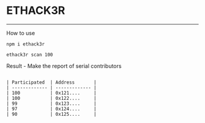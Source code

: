 # ETHACK3R
--------------

How to use

```
npm i ethack3r

ethack3r scan 100
```



Result - Make the report of serial contributors

```

| Participated  | Address       |
| ------------- | ------------- |
| 100           | 0x121....     |
| 100           | 0x122....     |
| 99            | 0x123....     |
| 97            | 0x124....     |
| 90            | 0x125....     |
```
